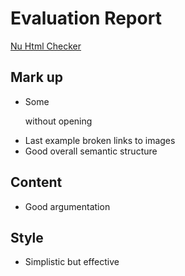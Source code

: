 # Evaluation Report
[Nu Html Checker](https://validator.w3.org/nu/?doc=https%3A%2F%2Fkiibs.github.io%2Fawd%2Fwebs-analysis.html)

## Mark up
- Some </p> without opening <p>
- Last example broken links to images
- Good overall semantic structure

## Content
- Good argumentation

## Style
- Simplistic but effective
